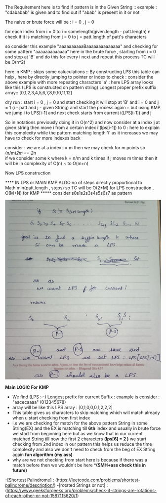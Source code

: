 The Requirement here is to find if pattern is in the Given String :: 
example :  "cdababab"  is given and to find out if "abab" is present in it or not 

The naive or brute force will be :
i = 0 , j = 0

for each index from i = 0 to i = somelength(given.length - patt.length) n check if it is matching from j = 0 to j = patt.length of patt's characters

so consider this example  "aaaaaaaaaaBaaaaaaaaaaaaaa" and  checking for some pattern "aaaaaaaaaaaaa" 
here in the brute force , starting from i = 0 and stop at 'B' and do this for every i next and repeat this process TC will be O(n^2) 

here in KMP : skips some caluculations :: By constructing LPS this table can help , here by directly jumping to pointer or index to check
: consider the above example with more repeating characters 'a' : here LPS array looks like this (LPS is constructed on pattern string) Longest proper prefix suffix array::  [0,1,2,3,4,5,6,7,8,9,10,11,12]

dry run :  start i = 0 , j = 0 and start checking it will stop at 'B' and i = 0 and j = 1 (i - patt and j - given String) and start the process again :: but using KMP we jump i to LPS[i-1] 
and next check starts from current i(LPS[i-1]) and j  

So in notations previously  doing it in O(n^2) and now consider  at a index j at given string then  move i from a certain index i'(lps[i-1])  to 0 :
here to explain this complexity while the pattern matching length 'i' as it increases we may have to check for more indexes back 

consider : we are at a index j = m then we may check for m points so (n/m)*2m == 2*n   
if we consider some k where k = n/m and k times if j moves m times then it will be in complexity of O(n) ~ to O(m+n) 

Now LPS construction 

**** IN LPS or MAIN KMP ALGO no of steps directly proportional to Math.min(patt.length , steps)  so TC will be O(2*M) for LPS construction , O(M+N) for KMP ***** 
consider s0s1s2s3s4s5s6s7 as pattern 

![LPS explanation](image_1.png)



****Main LOGIC For KMP****
- We find (LPS ::-) Longest prefix for current Suffix : example is consider : "aacecaaaa" (012345678)
- array will be like this LPS array : [0,1,0,0,0,1,2,2,2]
- This table gives us characters to skip matching which will match already when u start checking from first index
- i.e we are checking for match for the above pattern String in some String(EX) and the EX is matching till **6th** index and usually in brute force we start from beginning here but as we know that in our current matched String till now the first 2 characters **(lps[6] = 2 )** we start checking from 2nd index in our pattern this helps us reduce the time complexity and also we don't need to check from the beg of EX String again  **fun algorithm (my ass)**  
- why are we not checking from start here is because if there was a match before then we wouldn't be here ***(SMH+ass check this in future)**


-[Shortest Palindrome] : (https://leetcode.com/problems/shortest-palindrome/description/) 
-[rotated Strings or not] : (https://www.geeksforgeeks.org/problems/check-if-strings-are-rotations-of-each-other-or-not-1587115620/1)







